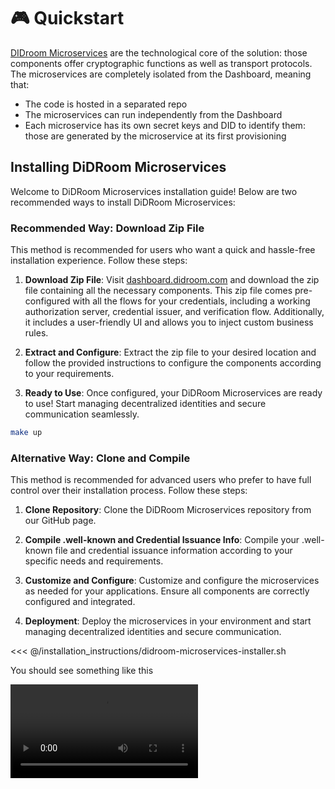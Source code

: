 # 🎮 Quickstart

[DIDroom Microservices](/solution#didroom-microservices) are the technological core of the solution: those components offer cryptographic functions as well as transport protocols. The microservices are completely isolated from the Dashboard, meaning that: 
- The code is hosted in a separated repo
- The microservices can run independently from the Dashboard
- Each microservice has its own secret keys and DID to identify them: those are generated by the microservice at its first provisioning

## Installing DiDRoom Microservices

Welcome to DiDRoom Microservices installation guide! Below are two recommended ways to install DiDRoom Microservices:

### Recommended Way: Download Zip File

This method is recommended for users who want a quick and hassle-free installation experience. Follow these steps:

1. **Download Zip File**: Visit [dashboard.didroom.com](https://dashboard.didroom.com) and download the zip file containing all the necessary components. This zip file comes pre-configured with all the flows for your credentials, including a working authorization server, credential issuer, and verification flow. Additionally, it includes a user-friendly UI and allows you to inject custom business rules.

2. **Extract and Configure**: Extract the zip file to your desired location and follow the provided instructions to configure the components according to your requirements.

3. **Ready to Use**: Once configured, your DiDRoom Microservices are ready to use! Start managing decentralized identities and secure communication seamlessly.

```bash
make up
```

### Alternative Way: Clone and Compile

This method is recommended for advanced users who prefer to have full control over their installation process. Follow these steps:

1. **Clone Repository**: Clone the DiDRoom Microservices repository from our GitHub page.

2. **Compile .well-known and Credential Issuance Info**: Compile your .well-known file and credential issuance information according to your specific needs and requirements.

3. **Customize and Configure**: Customize and configure the microservices as needed for your applications. Ensure all components are correctly configured and integrated.

4. **Deployment**: Deploy the microservices in your environment and start managing decentralized identities and secure communication.

<<< @/installation_instructions/didroom-microservices-installer.sh

You should see something like this

<video controls="controls" src="/installation_instructions/didroom-microservices.mp4" />


Choose the installation method that best suits your preferences and requirements, and enjoy the benefits of DiDRoom Microservices!

